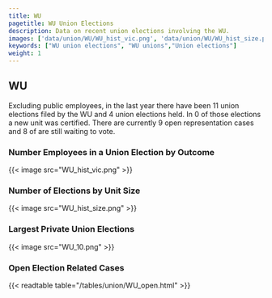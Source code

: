 ```yaml
---
title: WU
pagetitle: WU Union Elections
description: Data on recent union elections involving the WU.
images: ['data/union/WU/WU_hist_vic.png', 'data/union/WU/WU_hist_size.png', 'data/union/WU/WU_10.png']
keywords: ["WU union elections", "WU unions","Union elections"]
weight: 1
---
```

##  WU

Excluding public employees, in the last year there have been 11 union elections filed by the WU and 4 union elections held. In 0 of those elections a new unit was certified. There are currently 9 open representation cases and 8 of are still waiting to vote.

### Number Employees in a Union Election by Outcome
{{< image src="WU_hist_vic.png" >}}

### Number of Elections by Unit Size
{{< image src="WU_hist_size.png" >}}

### Largest Private Union Elections
{{< image src="WU_10.png" >}}

### Open Election Related Cases
{{< readtable table="/tables/union/WU_open.html" >}}


